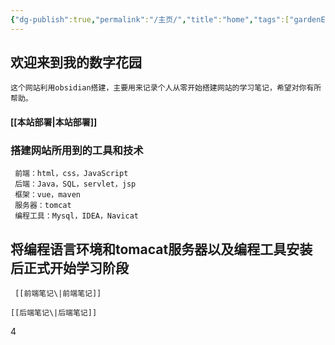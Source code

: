 ```yaml
---
{"dg-publish":true,"permalink":"/主页/","title":"home","tags":["gardenEntry"],"noteIcon":""}
---
```


## 欢迎来到我的数字花园


    这个网站利用obsidian搭建，主要用来记录个人从零开始搭建网站的学习笔记，希望对你有所帮助。
    
#### [[本站部署\|本站部署]]
### 搭建网站所用到的工具和技术

     前端：html，css，JavaScript
     后端：Java，SQL，servlet，jsp
     框架：vue，maven
     服务器：tomcat
     编程工具：Mysql，IDEA，Navicat
     
##  将编程语言环境和tomacat服务器以及编程工具安装后正式开始学习阶段


     [[前端笔记\|前端笔记]]

    [[后端笔记\|后端笔记]]


4